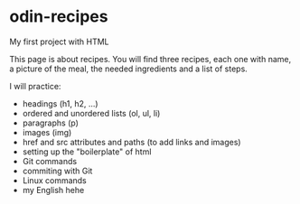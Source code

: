 # odin-recipes
My first project with HTML

This page is about recipes. You will find three recipes, each one with name, a picture of the meal, the needed ingredients and a list of steps.

I will practice:
 - headings (h1, h2, ...)
 - ordered and unordered lists (ol, ul, li)
 - paragraphs (p)
 - images (img)
 - href and src attributes and paths (to add links and images)
 - setting up the "boilerplate" of html
 - Git commands
 - commiting with Git
 - Linux commands
 - my English hehe